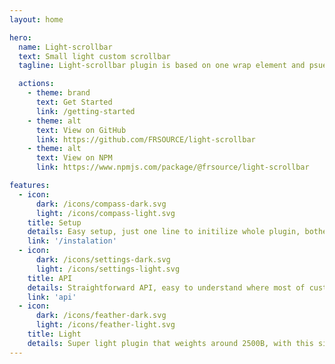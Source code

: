 ```yaml
---
layout: home

hero:
  name: Light-scrollbar
  text: Small light custom scrollbar
  tagline: Light-scrollbar plugin is based on one wrap element and psuedo elements that creates scrollbar for X and Y axis, this provides the smallest alteration of DOM possible.

  actions:
    - theme: brand
      text: Get Started
      link: /getting-started
    - theme: alt
      text: View on GitHub
      link: https://github.com/FRSOURCE/light-scrollbar
    - theme: alt
      text: View on NPM
      link: https://www.npmjs.com/package/@frsource/light-scrollbar

features:
  - icon:
      dark: /icons/compass-dark.svg
      light: /icons/compass-light.svg
    title: Setup
    details: Easy setup, just one line to initilize whole plugin, bother no longer to understand how to replace your scrollbar.
    link: '/instalation'
  - icon:
      dark: /icons/settings-dark.svg
      light: /icons/settings-light.svg
    title: API
    details: Straightforward API, easy to understand where most of customization.
    link: 'api'
  - icon:
      dark: /icons/feather-dark.svg
      light: /icons/feather-light.svg
    title: Light
    details: Super light plugin that weights around 2500B, with this size works exactly like native scrollbar but with possibility of customization.
---
```

